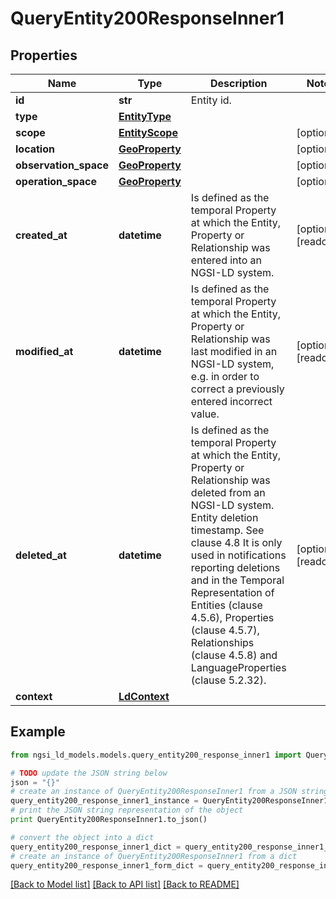 # QueryEntity200ResponseInner1


## Properties

Name | Type | Description | Notes
------------ | ------------- | ------------- | -------------
**id** | **str** | Entity id.  | 
**type** | [**EntityType**](EntityType.md) |  | 
**scope** | [**EntityScope**](EntityScope.md) |  | [optional] 
**location** | [**GeoProperty**](GeoProperty.md) |  | [optional] 
**observation_space** | [**GeoProperty**](GeoProperty.md) |  | [optional] 
**operation_space** | [**GeoProperty**](GeoProperty.md) |  | [optional] 
**created_at** | **datetime** | Is defined as the temporal Property at which the Entity, Property or Relationship was entered into an NGSI-LD system.  | [optional] [readonly] 
**modified_at** | **datetime** | Is defined as the temporal Property at which the Entity, Property or Relationship was last modified in an NGSI-LD system, e.g. in order to correct a previously entered incorrect value.  | [optional] [readonly] 
**deleted_at** | **datetime** | Is defined as the temporal Property at which the Entity, Property or Relationship was deleted from an NGSI-LD system.  Entity deletion timestamp. See clause 4.8 It is only used in notifications reporting deletions and in the Temporal Representation of Entities (clause 4.5.6), Properties (clause 4.5.7), Relationships (clause 4.5.8) and LanguageProperties (clause 5.2.32).  | [optional] [readonly] 
**context** | [**LdContext**](LdContext.md) |  | 

## Example

```python
from ngsi_ld_models.models.query_entity200_response_inner1 import QueryEntity200ResponseInner1

# TODO update the JSON string below
json = "{}"
# create an instance of QueryEntity200ResponseInner1 from a JSON string
query_entity200_response_inner1_instance = QueryEntity200ResponseInner1.from_json(json)
# print the JSON string representation of the object
print QueryEntity200ResponseInner1.to_json()

# convert the object into a dict
query_entity200_response_inner1_dict = query_entity200_response_inner1_instance.to_dict()
# create an instance of QueryEntity200ResponseInner1 from a dict
query_entity200_response_inner1_form_dict = query_entity200_response_inner1.from_dict(query_entity200_response_inner1_dict)
```
[[Back to Model list]](../README.md#documentation-for-models) [[Back to API list]](../README.md#documentation-for-api-endpoints) [[Back to README]](../README.md)


